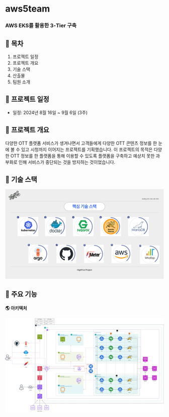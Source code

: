 # aws5team

### AWS EKS를 활용한 3-Tier 구축



📜 목차
---
1. 프로젝트 일정
2. 프로젝트 개요
3. 기술 스택
4. 산출물
5. 팀원 소개


📅 프로젝트 일정
---
- 일정: 2024년 8월 16일 ~ 9월 6일 (3주)


📍 프로젝트 개요
---
다양한 OTT 플랫폼 서비스가 생겨나면서 고객들에게 다양한 OTT 콘텐츠 정보를 한 눈에 볼 수 있고 시청까지 이어지는 프로젝트를 기획했습니다. 이 프로젝트의 목적은 다양한 OTT 정보를 한 플랫폼을 통해 이용할 수 있도록 플랫폼을 구축하고 예상치 못한 과부화로 인해 서비스가 중단되는 것을 방지하는 것이었습니다.


📍 기술 스택
---
![핵심 기술 스택](./image/tech.PNG)

📍 주요 기능
---
#### 🌎 아키텍처
![핵심 기술 스택](./image/architecture.PNG)


